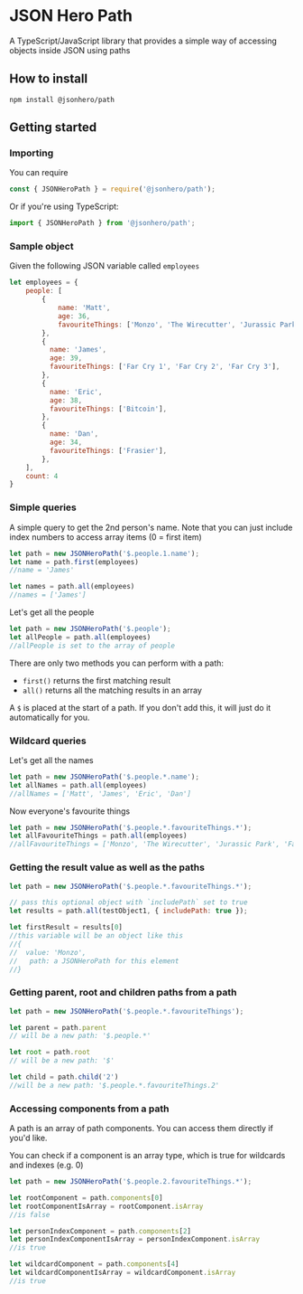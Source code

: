 # JSON Hero Path
A TypeScript/JavaScript library that provides a simple way of accessing objects inside JSON using paths

## How to install
`npm install @jsonhero/path`

## Getting started
### Importing
You can require
```js
const { JSONHeroPath } = require('@jsonhero/path');
```

Or if you're using TypeScript:
```js
import { JSONHeroPath } from '@jsonhero/path';
```

### Sample object
Given the following JSON variable called `employees`
```js
let employees = {
    people: [
        {
            name: 'Matt',
            age: 36,
            favouriteThings: ['Monzo', 'The Wirecutter', 'Jurassic Park'],
        },
        {
          name: 'James',
          age: 39,
          favouriteThings: ['Far Cry 1', 'Far Cry 2', 'Far Cry 3'],
        },
        {
          name: 'Eric',
          age: 38,
          favouriteThings: ['Bitcoin'],
        },
        {
          name: 'Dan',
          age: 34,
          favouriteThings: ['Frasier'],
        },
    ],
    count: 4
}
```

### Simple queries
A simple query to get the 2nd person's name. Note that you can just include index numbers to access array items (0 = first item)
```js
let path = new JSONHeroPath('$.people.1.name');
let name = path.first(employees)
//name = 'James'

let names = path.all(employees)
//names = ['James']
```

Let's get all the people
```js
let path = new JSONHeroPath('$.people');
let allPeople = path.all(employees)
//allPeople is set to the array of people
```

There are only two methods you can perform with a path:
- `first()` returns the first matching result
- `all()` returns all the matching results in an array

A `$` is placed at the start of a path. If you don't add this, it will just do it automatically for you.

### Wildcard queries
Let's get all the names
```js
let path = new JSONHeroPath('$.people.*.name');
let allNames = path.all(employees)
//allNames = ['Matt', 'James', 'Eric', 'Dan']
```
Now everyone's favourite things 
```js
let path = new JSONHeroPath('$.people.*.favouriteThings.*');
let allFavouriteThings = path.all(employees)
//allFavouriteThings = ['Monzo', 'The Wirecutter', 'Jurassic Park', 'Far Cry 1', 'Far Cry 2', 'Far Cry 3', 'Bitcoin', 'Frasier']
```

### Getting the result value as well as the paths
```js
let path = new JSONHeroPath('$.people.*.favouriteThings.*');

// pass this optional object with `includePath` set to true
let results = path.all(testObject1, { includePath: true });

let firstResult = results[0]
//this variable will be an object like this
//{
//  value: 'Monzo',
//   path: a JSONHeroPath for this element 
//}
```

### Getting parent, root and children paths from a path
```js
let path = new JSONHeroPath('$.people.*.favouriteThings');

let parent = path.parent
// will be a new path: '$.people.*'

let root = path.root
// will be a new path: '$'

let child = path.child('2')
//will be a new path: '$.people.*.favouriteThings.2'
```

### Accessing components from a path
A path is an array of path components. You can access them directly if you'd like.

You can check if a component is an array type, which is true for wildcards and indexes (e.g. 0)

```js
let path = new JSONHeroPath('$.people.2.favouriteThings.*');

let rootComponent = path.components[0]
let rootComponentIsArray = rootComponent.isArray
//is false

let personIndexComponent = path.components[2]
let personIndexComponentIsArray = personIndexComponent.isArray
//is true

let wildcardComponent = path.components[4]
let wildcardComponentIsArray = wildcardComponent.isArray
//is true
```